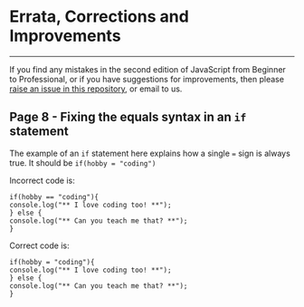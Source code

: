 # Errata, Corrections and Improvements
----------------------------------------------------
If you find any mistakes in the second edition of JavaScript from Beginner to Professional, or if you have suggestions for improvements, then please [raise an issue in this repository](https://github.com/PacktPublishing/JavaScript-from-Beginner-to-Professional/issues), or email to us.

## Page 8 - Fixing the equals syntax in an `if` statement

The example of an `if` statement here explains how a single `=` sign is always true. It should be `if(hobby = "coding")`

Incorrect code is:
```
if(hobby == "coding"){
console.log("** I love coding too! **");
} else {
console.log("** Can you teach me that? **");
}
```
Correct code is:
```
if(hobby = "coding"){
console.log("** I love coding too! **");
} else {
console.log("** Can you teach me that? **");
}
```
